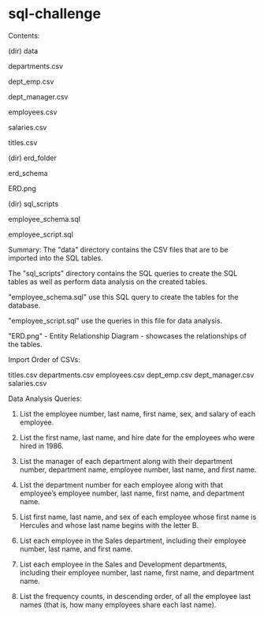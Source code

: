 # sql-challenge

Contents:

(dir) data

departments.csv

dept_emp.csv

dept_manager.csv

employees.csv

salaries.csv

titles.csv


(dir) erd_folder

erd_schema

ERD.png


(dir) sql_scripts

employee_schema.sql

employee_script.sql


Summary:
The "data" directory contains the CSV files that are to be imported into the SQL tables. 

The "sql_scripts" directory contains the SQL queries to create the SQL tables as well as perform data analysis on the created tables. 

"employee_schema.sql" use this SQL query to create the tables for the database. 

"employee_script.sql" use the queries in this file for data analysis. 

"ERD.png" - Entity Relationship Diagram - showcases the relationships of the tables.


Import Order of CSVs:

titles.csv
departments.csv
employees.csv
dept_emp.csv
dept_manager.csv
salaries.csv



Data Analysis Queries:

1. List the employee number, last name, first name, sex, and salary of each employee.

2. List the first name, last name, and hire date for the employees who were hired in 1986.

3. List the manager of each department along with their department number, department name, employee number, last name, and first name.

4. List the department number for each employee along with that employee’s employee number, last name, first name, and department name.

5. List first name, last name, and sex of each employee whose first name is Hercules and whose last name begins with the letter B.

6. List each employee in the Sales department, including their employee number, last name, and first name.

7. List each employee in the Sales and Development departments, including their employee number, last name, first name, and department name.

8. List the frequency counts, in descending order, of all the employee last names (that is, how many employees share each last name).
